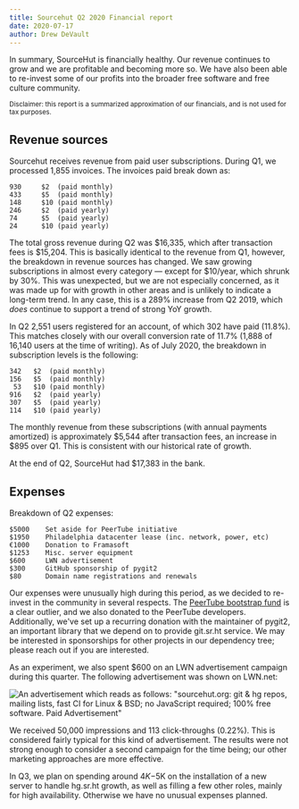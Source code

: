 ```yaml
---
title: Sourcehut Q2 2020 Financial report
date: 2020-07-17
author: Drew DeVault
---
```


In summary, SourceHut is financially healthy. Our revenue continues to grow and
we are profitable and becoming more so. We have also been able to re-invest some
of our profits into the broader free software and free culture community.

<small>
Disclaimer: this report is a summarized approximation of our financials, and is
not used for tax purposes.
</small>

## Revenue sources

Sourcehut receives revenue from paid user subscriptions. During Q1, we processed
1,855 invoices. The invoices paid break down as:

    930     $2  (paid monthly)
    433     $5  (paid monthly)
    148     $10 (paid monthly)
    246     $2  (paid yearly)
    74      $5  (paid yearly)
    24      $10 (paid yearly)

The total gross revenue during Q2 was $16,335, which after transaction fees is
$15,204. This is basically identical to the revenue from Q1, however, the
breakdown in revenue sources has changed. We saw growing subscriptions in almost
every category &mdash; except for $10/year, which shrunk by 30%. This was
unexpected, but we are not especially concerned, as it was made up for with
growth in other areas and is unlikely to indicate a long-term trend. In any
case, this is a 289% increase from Q2 2019, which *does* continue to support a
trend of strong YoY growth.

In Q2 2,551 users registered for an account, of which 302 have paid (11.8%).
This matches closely with our overall conversion rate of 11.7% (1,888 of 16,140
users at the time of writing). As of July 2020, the breakdown in subscription
levels is the following:


    342   $2  (paid monthly)
    156   $5  (paid monthly)
     53   $10 (paid monthly)
    916   $2  (paid yearly)
    307   $5  (paid yearly)
    114   $10 (paid yearly)

The monthly revenue from these subscriptions (with annual payments amortized) is
approximately $5,544 after transaction fees, an increase in $895 over Q1. This
is consistent with our historical rate of growth.

At the end of Q2, SourceHut had $17,383 in the bank.

## Expenses

Breakdown of Q2 expenses:

    $5000    Set aside for PeerTube initiative
    $1950    Philadelphia datacenter lease (inc. network, power, etc)
    €1000    Donation to Framasoft
    $1253    Misc. server equipment
    $600     LWN advertisement
    $300     GitHub sponsorship of pygit2
    $80      Domain name registrations and renewals

Our expenses were unusually high during this period, as we decided to re-invest
in the community in several respects. The [PeerTube bootstrap fund][0] is a
clear outlier, and we also donated to the PeerTube developers. Additionally,
we've set up a recurring donation with the maintainer of pygit2, an important
library that we depend on to provide git.sr.ht service. We may be interested in
sponsorships for other projects in our dependency tree; please reach out if you
are interested.

[0]: https://sourcehut.org/blog/2020-05-15-peertube-bootstrap-fund/

As an experiment, we also spent $600 on an LWN advertisement campaign during
this quarter. The following advertisement was shown on LWN.net:

![An advertisement which reads as follows: "sourcehut.org: git & hg repos, mailing lists, fast CI for Linux & BSD; no JavaScript required; 100% free software. Paid Advertisement"](https://l.sr.ht/E3-r.png)

We received 50,000 impressions and 113 click-throughs (0.22%). This is
considered fairly typical for this kind of advertisement. The results were not
strong enough to consider a second campaign for the time being; our other
marketing approaches are more effective.

In Q3, we plan on spending around $4K-$5K on the installation of a new server to
handle hg.sr.ht growth, as well as filling a few other roles, mainly for high
availability. Otherwise we have no unusual expenses planned.
